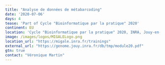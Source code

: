```yaml
---
title: "Analyse de données de métabarcoding"
date: '2020-07-06'
days: 4
tease: 'Part of Cycle "Bioinformatique par la pratique" 2020'
continent: EU
location: 'Cycle "Bioinformatique par la pratique" 2020, INRA, Jouy-en-Josas, France'
image: /images/logos/MIGALELogo.png
location_url: "https://migale.inra.fr/trainings"
external_url: "https://genome.jouy.inra.fr/db/tmp/module20.pdf"
gtn: true
contact: "Véronique Martin"
---
```

